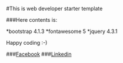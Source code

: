 #This is web developer starter template

###Here contents is:

*bootstrap 4.1.3
*fontawesome 5
*jquery 4.3.1

Happy coding :-)

###[Facebook](https://www.facebook.com/vesper.jahid)
###[Linkedin](https://www.linkedin/in/jahidul-islam-41ba4b186)
